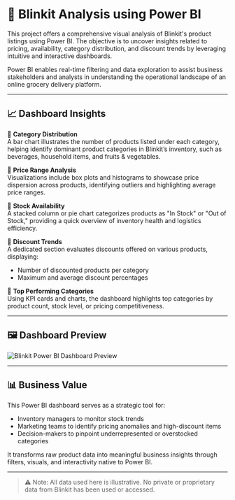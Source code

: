  # 🛒 Blinkit Analysis using Power BI

  This project offers a comprehensive visual analysis of Blinkit's product listings using Power BI. The objective is to uncover insights related to pricing, availability, category distribution, and discount trends by leveraging intuitive and interactive dashboards.

  Power BI enables real-time filtering and data exploration to assist business stakeholders and analysts in understanding the operational landscape of an online grocery delivery platform.

  ---

  ## 📈 Dashboard Insights

  🔹 **Category Distribution**  
  A bar chart illustrates the number of products listed under each category, helping identify dominant product categories in Blinkit’s inventory, such as beverages, household items, and fruits & vegetables.

  🔹 **Price Range Analysis**  
  Visualizations include box plots and histograms to showcase price dispersion across products, identifying outliers and highlighting average price ranges.

  🔹 **Stock Availability**  
  A stacked column or pie chart categorizes products as "In Stock" or "Out of Stock," providing a quick overview of inventory health and logistics efficiency.

  🔹 **Discount Trends**  
  A dedicated section evaluates discounts offered on various products, displaying:
  - Number of discounted products per category
  - Maximum and average discount percentages

  🔹 **Top Performing Categories**  
  Using KPI cards and charts, the dashboard highlights top categories by product count, stock level, or pricing competitiveness.

  ---

  ## 🖼️ Dashboard Preview

  ![Blinkit Power BI Dashboard Preview](https://raw.githubusercontent.com/abdulzuhail/Blinkit-Analysis-using-Power-BI/main/BLINKIT%20DASHBOARD.png)

  ---

  ## 📊 Business Value

  This Power BI dashboard serves as a strategic tool for:
  - Inventory managers to monitor stock trends
  - Marketing teams to identify pricing anomalies and high-discount items
  - Decision-makers to pinpoint underrepresented or overstocked categories

  It transforms raw product data into meaningful business insights through filters, visuals, and interactivity native to Power BI.

  ---

  > ⚠️ Note: All data used here is illustrative. No private or proprietary data from Blinkit has been used or accessed.
